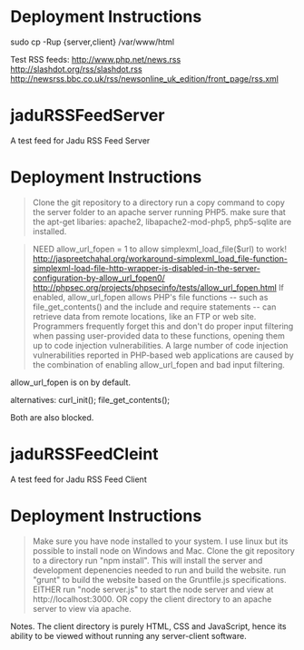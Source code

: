 # Deployment Instructions 
  sudo cp -Rup {server,client} /var/www/html

Test RSS feeds:
  http://www.php.net/news.rss
  http://slashdot.org/rss/slashdot.rss
  http://newsrss.bbc.co.uk/rss/newsonline_uk_edition/front_page/rss.xml








# jaduRSSFeedServer
A test feed for Jadu RSS Feed Server

# Deployment Instructions
> Clone the git repository to a directory
> run a copy command to copy the server folder to an apache server running PHP5.
> make sure that the apt-get libaries: apache2, libapache2-mod-php5, php5-sqlite are installed.

> NEED allow_url_fopen = 1 to allow simplexml_load_file($url) to work!
http://jaspreetchahal.org/workaround-simplexml_load_file-function-simplexml-load-file-http-wrapper-is-disabled-in-the-server-configuration-by-allow_url_fopen0/
http://phpsec.org/projects/phpsecinfo/tests/allow_url_fopen.html
If enabled, allow_url_fopen allows PHP's file functions -- such as file_get_contents() and the include and require statements -- can retrieve data from remote locations, like an FTP or web site. Programmers frequently forget this and don't do proper input filtering when passing user-provided data to these functions, opening them up to code injection vulnerabilities. A large number of code injection vulnerabilities reported in PHP-based web applications are caused by the combination of enabling allow_url_fopen and bad input filtering.

allow_url_fopen is on by default.


alternatives:
curl_init();
file_get_contents();

Both are also blocked.

# jaduRSSFeedCleint
A test feed for Jadu RSS Feed Client

# Deployment Instructions

> Make sure you have node installed to your system.  I use linux but its possible to install node on Windows and Mac.
> Clone the git repository to a directory
> run "npm install".  This will install the server and development depenencies needed to run and build the website.
> run "grunt" to build the website based on the Gruntfile.js specifications.
> EITHER run "node server.js" to start the node server and view at http://localhost:3000.
> OR copy the client directory to an apache server to view via apache.

Notes.  The client directory is purely HTML, CSS and JavaScript, hence its ability to be viewed without running any server-client software.